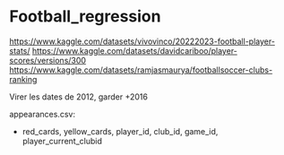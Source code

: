 # Football_regression
https://www.kaggle.com/datasets/vivovinco/20222023-football-player-stats/
https://www.kaggle.com/datasets/davidcariboo/player-scores/versions/300
https://www.kaggle.com/datasets/ramjasmaurya/footballsoccer-clubs-ranking

Virer les dates de 2012, garder +2016

appearances.csv:
  - red_cards, yellow_cards, player_id, club_id, game_id, player_current_clubid
